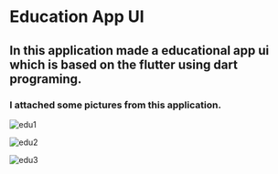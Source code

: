 # Education App UI
## In this application made a educational app ui which is based on the flutter using dart programing.
### I attached some pictures from this application.

![edu1](https://github.com/shahriar00/Education-Apps-UI/assets/70763173/779af8b5-545b-48da-b98b-f8a31447fbf4)

![edu2](https://github.com/shahriar00/Education-Apps-UI/assets/70763173/c4a46064-7270-4eff-8a2e-f7eeccf2693a)

![edu3](https://github.com/shahriar00/Education-Apps-UI/assets/70763173/e0a21003-ec34-4002-a9df-23128e92c94f)


